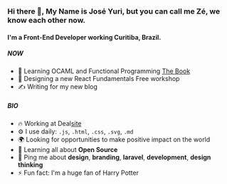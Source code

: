 ### Hi there 👋, My Name is José Yuri, but you can call me Zé, we know each other now.



#### I'm a Front-End Developer working Curitiba, Brazil.

##### NOW

- 📖 Learning OCAML and Functional Programming [The Book](https://www.cs.cornell.edu/courses/cs3110/2020fa/textbook/)
- 💅 Designing a new React Fundamentals Free workshop
- ✍ Writing for my new blog

##### BIO

- 🔥 Working at Deal[site](https://deal.com.br/)
- ⚙️ I use daily: `.js`, `.html`, `.css`, `.svg`, `.md`
- 🌍 Looking for opportunities to make positive impact on the world
- 🌱 Learning all about **Open Source**
- 💬 Ping me about **design**, **branding**, **laravel**, **development**, **design thinking**
- ⚡️ Fun fact: I'm a huge fan of Harry Potter
